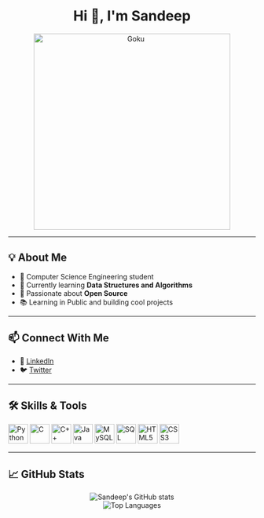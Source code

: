 <h1 align="center">Hi 👋, I'm Sandeep</h1>
<p align="center">
  <img src="https://media.tenor.com/F2q8AHyHa4oAAAAM/goku-songoku.gif" alt="Goku" width="400"/>
</p>

---

<h2>💡 About Me</h2>

- 🚀 Computer Science Engineering student  
- 🌱 Currently learning **Data Structures and Algorithms**  
- 👐 Passionate about **Open Source**  
- 📚 Learning in Public and building cool projects  

---

<h2>📫 Connect With Me</h2>

- 🔗 <a href="https://www.linkedin.com/in/sandeep-kumar-b7a8012bb" target="_blank">LinkedIn</a>  
- 🐦 <a href="https://x.com/Sandeep_X47" target="_blank">Twitter</a>  

---

<h2>🛠️ Skills & Tools</h2>

<p>
  <img src="https://cdn.jsdelivr.net/gh/devicons/devicon/icons/python/python-original.svg" width="40" height="40" alt="Python"/>
  <img src="https://cdn.jsdelivr.net/gh/devicons/devicon/icons/c/c-original.svg" width="40" height="40" alt="C"/>
  <img src="https://cdn.jsdelivr.net/gh/devicons/devicon/icons/cplusplus/cplusplus-original.svg" width="40" height="40" alt="C++"/>
  <img src="https://cdn.jsdelivr.net/gh/devicons/devicon/icons/java/java-original.svg" width="40" height="40" alt="Java"/>
  <img src="https://cdn.jsdelivr.net/gh/devicons/devicon/icons/mysql/mysql-original-wordmark.svg" width="40" height="40" alt="MySQL"/>
  <img src="https://cdn.jsdelivr.net/gh/devicons/devicon/icons/sqlite/sqlite-original.svg" width="40" height="40" alt="SQL"/>
  <img src="https://cdn.jsdelivr.net/gh/devicons/devicon/icons/html5/html5-original-wordmark.svg" width="40" height="40" alt="HTML5"/>
  <img src="https://cdn.jsdelivr.net/gh/devicons/devicon/icons/css3/css3-original-wordmark.svg" width="40" height="40" alt="CSS3"/>
</p>

---

<h2>📈 GitHub Stats</h2>

<p align="center">
  <img src="https://github-readme-stats.vercel.app/api?username=sandeep-x47&show_icons=true&theme=tokyonight" alt="Sandeep's GitHub stats" />
  <br/>
  <img src="https://github-readme-stats.vercel.app/api/top-langs/?username=sandeep-x47&layout=compact&theme=tokyonight" alt="Top Languages" />
</p>

